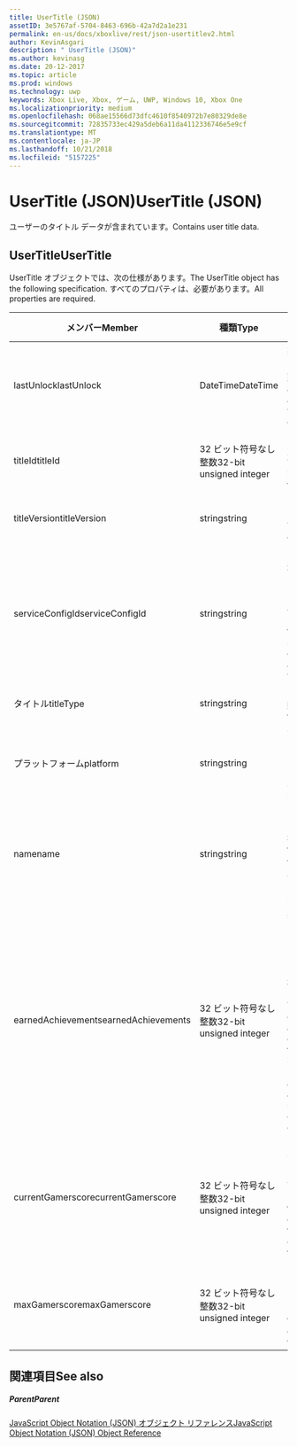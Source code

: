 ```yaml
---
title: UserTitle (JSON)
assetID: 3e5767af-5704-8463-696b-42a7d2a1e231
permalink: en-us/docs/xboxlive/rest/json-usertitlev2.html
author: KevinAsgari
description: " UserTitle (JSON)"
ms.author: kevinasg
ms.date: 20-12-2017
ms.topic: article
ms.prod: windows
ms.technology: uwp
keywords: Xbox Live, Xbox, ゲーム, UWP, Windows 10, Xbox One
ms.localizationpriority: medium
ms.openlocfilehash: 068ae15566d73dfc4610f8540972b7e80329de8e
ms.sourcegitcommit: 72835733ec429a5deb6a11da4112336746e5e9cf
ms.translationtype: MT
ms.contentlocale: ja-JP
ms.lasthandoff: 10/21/2018
ms.locfileid: "5157225"
---
```

# <a name="usertitle-json"></a><span data-ttu-id="b6671-104">UserTitle (JSON)</span><span class="sxs-lookup"><span data-stu-id="b6671-104">UserTitle (JSON)</span></span>
<span data-ttu-id="b6671-105">ユーザーのタイトル データが含まれています。</span><span class="sxs-lookup"><span data-stu-id="b6671-105">Contains user title data.</span></span> 
<a id="ID4EN"></a>

 
## <a name="usertitle"></a><span data-ttu-id="b6671-106">UserTitle</span><span class="sxs-lookup"><span data-stu-id="b6671-106">UserTitle</span></span>
 
<span data-ttu-id="b6671-107">UserTitle オブジェクトでは、次の仕様があります。</span><span class="sxs-lookup"><span data-stu-id="b6671-107">The UserTitle object has the following specification.</span></span> <span data-ttu-id="b6671-108">すべてのプロパティは、必要があります。</span><span class="sxs-lookup"><span data-stu-id="b6671-108">All properties are required.</span></span>
 
| <span data-ttu-id="b6671-109">メンバー</span><span class="sxs-lookup"><span data-stu-id="b6671-109">Member</span></span>| <span data-ttu-id="b6671-110">種類</span><span class="sxs-lookup"><span data-stu-id="b6671-110">Type</span></span>| <span data-ttu-id="b6671-111">説明</span><span class="sxs-lookup"><span data-stu-id="b6671-111">Description</span></span>| 
| --- | --- | --- | 
| <span data-ttu-id="b6671-112">lastUnlock</span><span class="sxs-lookup"><span data-stu-id="b6671-112">lastUnlock</span></span>| <span data-ttu-id="b6671-113">DateTime</span><span class="sxs-lookup"><span data-stu-id="b6671-113">DateTime</span></span>| <span data-ttu-id="b6671-114">実績を獲得した最後の時刻。</span><span class="sxs-lookup"><span data-stu-id="b6671-114">The time an achievement was last earned.</span></span>| 
| <span data-ttu-id="b6671-115">titleId</span><span class="sxs-lookup"><span data-stu-id="b6671-115">titleId</span></span>| <span data-ttu-id="b6671-116">32 ビット符号なし整数</span><span class="sxs-lookup"><span data-stu-id="b6671-116">32-bit unsigned integer</span></span>| <span data-ttu-id="b6671-117">タイトルの一意の識別子。</span><span class="sxs-lookup"><span data-stu-id="b6671-117">The unique identifier for the title.</span></span>| 
| <span data-ttu-id="b6671-118">titleVersion</span><span class="sxs-lookup"><span data-stu-id="b6671-118">titleVersion</span></span>| <span data-ttu-id="b6671-119">string</span><span class="sxs-lookup"><span data-stu-id="b6671-119">string</span></span>| <span data-ttu-id="b6671-120">タイトルのバージョン。</span><span class="sxs-lookup"><span data-stu-id="b6671-120">The version of the title.</span></span>| 
| <span data-ttu-id="b6671-121">serviceConfigId</span><span class="sxs-lookup"><span data-stu-id="b6671-121">serviceConfigId</span></span>| <span data-ttu-id="b6671-122">string</span><span class="sxs-lookup"><span data-stu-id="b6671-122">string</span></span>| <span data-ttu-id="b6671-123">タイトルに関連付けられているプライマリ サービス構成のセットの ID です。</span><span class="sxs-lookup"><span data-stu-id="b6671-123">ID of the primary service config set associated with the title.</span></span>| 
| <span data-ttu-id="b6671-124">タイトル</span><span class="sxs-lookup"><span data-stu-id="b6671-124">titleType</span></span>| <span data-ttu-id="b6671-125">string</span><span class="sxs-lookup"><span data-stu-id="b6671-125">string</span></span>| <span data-ttu-id="b6671-126">タイトルの種類。</span><span class="sxs-lookup"><span data-stu-id="b6671-126">The title type.</span></span>| 
| <span data-ttu-id="b6671-127">プラットフォーム</span><span class="sxs-lookup"><span data-stu-id="b6671-127">platform</span></span>| <span data-ttu-id="b6671-128">string</span><span class="sxs-lookup"><span data-stu-id="b6671-128">string</span></span>| <span data-ttu-id="b6671-129">サポートされているプラットフォームです。</span><span class="sxs-lookup"><span data-stu-id="b6671-129">The supported platform.</span></span>| 
| <span data-ttu-id="b6671-130">name</span><span class="sxs-lookup"><span data-stu-id="b6671-130">name</span></span>| <span data-ttu-id="b6671-131">string</span><span class="sxs-lookup"><span data-stu-id="b6671-131">string</span></span>| <span data-ttu-id="b6671-132">このタイトルのテキストの名前。</span><span class="sxs-lookup"><span data-stu-id="b6671-132">The text name of this title.</span></span> <span data-ttu-id="b6671-133">最大長 22 です。</span><span class="sxs-lookup"><span data-stu-id="b6671-133">Maximum length 22.</span></span>| 
| <span data-ttu-id="b6671-134">earnedAchievements</span><span class="sxs-lookup"><span data-stu-id="b6671-134">earnedAchievements</span></span>| <span data-ttu-id="b6671-135">32 ビット符号なし整数</span><span class="sxs-lookup"><span data-stu-id="b6671-135">32-bit unsigned integer</span></span>| <span data-ttu-id="b6671-136">実績の数は、ロック解除した実績を含む、タイトルの獲得し、課題が正常に完了します。</span><span class="sxs-lookup"><span data-stu-id="b6671-136">The number of achievements earned for the title, including unlocked achievements and successfully completed challenges.</span></span>| 
| <span data-ttu-id="b6671-137">currentGamerscore</span><span class="sxs-lookup"><span data-stu-id="b6671-137">currentGamerscore</span></span>| <span data-ttu-id="b6671-138">32 ビット符号なし整数</span><span class="sxs-lookup"><span data-stu-id="b6671-138">32-bit unsigned integer</span></span>| <span data-ttu-id="b6671-139">このユーザーがこのタイトルでの原因の合計ゲーマー スコア。</span><span class="sxs-lookup"><span data-stu-id="b6671-139">The total gamerscore this user has earned in this title.</span></span>| 
| <span data-ttu-id="b6671-140">maxGamerscore</span><span class="sxs-lookup"><span data-stu-id="b6671-140">maxGamerscore</span></span>| <span data-ttu-id="b6671-141">32 ビット符号なし整数</span><span class="sxs-lookup"><span data-stu-id="b6671-141">32-bit unsigned integer</span></span>| <span data-ttu-id="b6671-142">このタイトルの合計の可能なゲーマー スコア。</span><span class="sxs-lookup"><span data-stu-id="b6671-142">The total possible gamerscore for this title.</span></span>| 
  
<a id="ID4EFE"></a>

 
## <a name="see-also"></a><span data-ttu-id="b6671-143">関連項目</span><span class="sxs-lookup"><span data-stu-id="b6671-143">See also</span></span>
 
<a id="ID4EHE"></a>

 
##### <a name="parent"></a><span data-ttu-id="b6671-144">Parent</span><span class="sxs-lookup"><span data-stu-id="b6671-144">Parent</span></span> 

[<span data-ttu-id="b6671-145">JavaScript Object Notation (JSON) オブジェクト リファレンス</span><span class="sxs-lookup"><span data-stu-id="b6671-145">JavaScript Object Notation (JSON) Object Reference</span></span>](atoc-xboxlivews-reference-json.md)

   